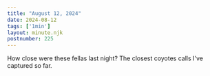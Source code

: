 ```yaml
---
title: "August 12, 2024"
date: 2024-08-12
tags: ['1min']
layout: minute.njk
postnumber: 225
---	
```


How close were these fellas last night? The closest coyotes calls I've captured so far.